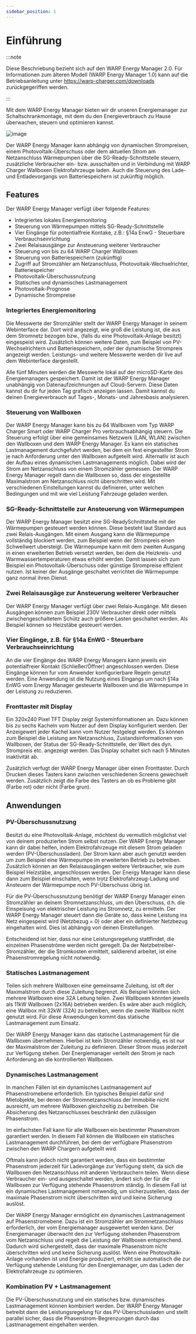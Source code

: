 ```yaml
---
sidebar_position: 1
---
```


# Einführung

:::note

Diese Beschriebung bezieht sich auf den WARP Energy Manager 2.0. Für Informationen zum älteren
Modell (WARP Energy Manager 1.0) kann auf die Betriebsanleitung unter
https://warp-charger.com/downloads zurückgegeriffen werden.

:::



Mit dem WARP Energy Manager bieten wir dir unseren Energiemanager zur Schaltschrankmontage,
mit dem du den Energieverbrauch zu Hause überwachen, steuern und optimieren kannst.

![image](/img/warp_energy_manager/wem2_face_side.jpg)

Der WARP Energy Manager kann abhängig von dynamischen Strompreisen,
einem Photovoltaik-Überschuss oder dem aktuellen Strom am Netzanschluss Wärmepumpen über die
SG-Ready-Schnittstelle steuern, zusätzliche Verbraucher ein- bzw. ausschalten und in
Verbindung mit WARP Charger Wallboxen Elektrofahrzeuge laden. Auch die Steuerung des Lade- und Entladevorgangs von Batteriespeichern ist zukünftig möglich.

## Features

Der WARP Energy Manager verfügt über folgende Features:

 * Integriertes lokales Energiemonitoring
 * Steuerung von Wärmepumpen mittels SG-Ready-Schnittstelle
 * Vier Eingänge für potentialfreie Kontake, z.B.: §14a EnwG - Steuerbare Verbrauchseinrichtung
 * Zwei Relaisausgänge zur Ansteuerung weiterer Verbraucher
 * Steuerung von bis zu 64 WARP Charger Wallboxen
 * Steuerung von Batteriespeichern (zukünftig)
 * Zugriff auf Stromzähler am Netzanschluss, Photovoltaik-Wechselrichter, Batteriespeicher
 * Photovoltaik-Überschussnutzung
 * Statisches und dynamisches Lastmanagement
 * Photovoltaik-Prognose
 * Dynamische Strompreise

### Integriertes Energiemonitoring
Die Messwerte der Stromzähler stellt der WARP Energy Manager in seinem Webinterface dar. Dort wird angezeigt,
wie groß die Leistung ist, die aus dem Stromnetz bezogen bzw., (falls du eine Photovoltaik-Anlage besitzt) eingespeist wird. Zusätzlich können weitere Daten, zum Beispiel
von PV-Wechselrichtern und Batteriespeichern, oder der dynamische Strompreis angezeigt werden. Leistungs- und weitere Messwerte werden dir live auf dem Webinterface
dargestellt.

Alle fünf Minuten werden die Messwerte lokal auf der microSD-Karte des Energiemanagers gespeichert. Damit
ist der WARP Energy Manager unabhängig von Datenaufzeichnungen auf Cloud-Servern. Diese Daten kannst du
dir fur jeden Tag grafisch anzeigen lassen. Damit kannst du deinen Energieverbrauch auf Tages-, Monats- und Jahresbasis analysieren.

### Steuerung von Wallboxen
Der WARP Energy Manager kann bis zu 64 Wallboxen vom Typ WARP Charger Smart oder WARP Charger Pro
verbrauchsabhängig steuern. Die Steuerung erfolgt über eine gemeinsames Netzwerk (LAN, WLAN) zwischen den Wallboxen und dem WARP Energy Manager.
Es kann ein statisches Lastmanagement durchgefuhrt werden, bei dem ein fest eingestellter Strom je nach Anforderung unter den Wallboxen aufgeteilt wird.
Alternativ ist auch der Aufbau eines dynamischen Lastmanagements möglich. Dabei wird der Strom am Netzanschluss von einem Stromzähler gemessen. Der WARP
Energy Manager regelt dann die Wallboxen so, dass der eingestellte Maximalstrom am Netzanschluss nicht überschritten wird.
Mit verschiedenen Einstellungen kannst du definieren, unter welchen Bedingungen und mit wie viel Leistung Fahrzeuge geladen werden.


### SG-Ready-Schnittstelle zur Ansteuerung von Wärmepumpen
Der WARP Energy Manager besitzt eine SG-ReadySchnittstelle mit der Wärmepumpen gesteuert werden können. Diese besteht laut Standard aus zwei Relais-Ausgängen. Mit einem Ausgang kann die Wärmepumpe
vollständig blockiert werden, zum Beispiel wenn der Strompreis einen Schwellwert ubersteigt. Die Wärmepumpe kann mit dem zweiten Ausgang in einen erweiterten Betrieb
versetzt werden, bei dem die Heizkreis- und Warmwassertemperaturen etwas erhöht werden. Damit lassen sich zum
Beispiel ein Photovoltaik-Überschuss oder günstige Strompreise effizient nutzen. Ist keiner der Ausgänge geschaltet
verrichtet die Wärmepumpe ganz normal ihren Dienst.

### Zwei Relaisausgäge zur Ansteuerung weiterer Verbraucher
Der WARP Energy Manager verfügt über zwei Relais-Ausgänge. Mit diesen Ausgängen können zum Beispiel
230V Verbraucher direkt oder mittels zwischengeschaltetem Schütz auch größere Lasten geschaltet werden. Als Beispiel können so Heizstäbe gesteuert werden.

### Vier Eingänge, z.B. für §14a EnWG - Steuerbare Verbrauchseinrichtung
An die vier Eingänge des WARP Energy Managers kann jeweils ein potentialfreier Kontakt (Schließer/Öffner) angeschlossen werden.
Diese Eingänge können fur vom Anwender konfigurierbare Regeln genutzt werden. Eine Anwendung ist die Nutzung eines Eingangs um nach §14a
EnWG vom Energy Manager gesteuerte Wallboxen und die Wärmepumpe in der Leistung zu reduzieren.

### Fronttaster mit Display
Ein 320x240 Pixel TFT Display zeigt Systeminformationen an. Dazu können bis zu sechs Kacheln vom Nutzer auf dem
Display konfiguriert werden. Der Anzeigewert jeder Kachel kann vom Nutzer festgelegt werden. Es können zum Beispiel die Leistung am Netzanschluss, Zustandsinformationen von Wallboxen, der Status der SG-Ready-Schnittstelle,
der Wert des dyn. Strompreis etc. angezeigt werden. Das Display schaltet sich nach 5 Minuten inaktivität ab.

Zusätzlich verfugt der WARP Energy Manager über einen Fronttaster. Durch Drucken dieses Tasters kann zwischen verschiedenen Screens gewechselt werden. Zusätzlich zeigt
die Farbe des Tasters an ob es Probleme gibt (Farbe rot) oder nicht (Farbe grun).

## Anwendungen

### PV-Überschussnutzung

Besitzt du eine Photovoltaik-Anlage, möchtest du vermutlich möglichst viel von deinem produzierten Strom selbst nutzen. Der WARP Energy Manager kann
dir dabei helfen, indem Elektrofahrzeuge mit diesem Strom geladen werden (PV-Überschussladen). Der Strom kann aber auch genutzt werden um zum Beispiel eine Wärmepumpe im erweiterten Betrieb
zu betreiben. Zusätzlich können an den Relaisausgängen weitere Verbraucher, wie zum Beispiel Heizstäbe, angeschlossen werden. Der Energy Manager kann diese dann zum Beispiel einschalten, wenn trotz
Elektrofahrzeug-Ladung und Ansteuern der Wärmepumpe noch PV-Überschuss übrig ist.

Für die PV-Überschussnutzung benötigt der WARP Energy Manager einen Stromzähler an deinem Stromnetzanschluss, um den Überschuss, d.h. die Einspeisung von
elektrischer Leistung ins Stromnetz, zu ermitteln. Der WARP Energy Manager steuert dann die Geräte so, dass keine Leistung ins Netz eingespeist wird
(Netzbezug = 0) oder aber ein definierter Netzbezug eingehalten wird. Dies ist abhängig von deinen Einstellungen.

Entscheidend ist hier, dass nur eine Leistungsregelung stattfindet, die einzelnen Phasenströme werden nicht geregelt. Da der Netzbetreiber-Stromzähler, der die Stromkosten ermittelt, saldierend arbeitet, ist eine Phasenstromregelung nicht notwendig.

### Statisches Lastmanagement

Teilen sich mehrere Wallboxen eine gemeinsame Zuleitung, ist oft der Maximalstrom durch diese Zuleitung begrenzt. Als Beispiel könnten sich mehrere
Wallboxen eine 32A Leitung teilen. Zwei Wallboxen könnten jeweils als 11kW Wallboxen (2x16A) betrieben werden. Es wäre aber auch möglich, eine
Wallbox mit 32kW (32A) zu betreiben, wenn die zweite Wallbox nicht genutzt wird. Für diese Anwendungen kommt das statische Lastmanagement zum Einsatz.

Der WARP Energy Manager kann das statische Lastmanagement für die Wallboxen übernehmen. Hierbei ist kein Stromzähler notwendig, es ist nur der
Maximalstrom der Zuleitung zu definieren. Dieser Strom muss jederzeit zur Verfügung stehen. Der Energiemanager verteilt den Strom
je nach Anforderung an die kontrollierten Wallboxen.

### Dynamisches Lastmanagement

In manchen Fällen ist ein dynamisches Lastmanagement auf Phasenstromebene erforderlich. Ein typisches Beispiel dafür sind Mietobjekte, bei denen der Stromnetzanschluss der
Immobilie nicht ausreicht, um mehrere Wallboxen gleichzeitig zu betreiben. Die Absicherung des Netzanschlusses beschränkt den zulässigen Phasenstrom.

Im einfachsten Fall kann für alle Wallboxen ein bestimmter Phasenstrom garantiert werden. In diesem Fall können die Wallboxen ein statisches Lastmanagement durchführen,
bei dem der verfügbare Phasenstrom zwischen den WARP Chargern aufgeteilt wird.

Oftmals kann jedoch nicht garantiert werden, dass ein bestimmter Phasenstrom jederzeit für Ladevorgänge zur Verfügung steht, da sich die Wallboxen den Netzanschluss mit anderen Verbrauchern teilen.
Wenn diese Verbraucher ein- und ausgeschaltet werden, ändert sich der für die Wallboxen zur Verfügung stehende Phasenstrom ständig. In diesem Fall ist ein dynamisches Lastmanagement notwendig, um
sicherzustellen, dass der maximale Phasenstrom nicht überschritten wird und keine Sicherung auslöst.

Der WARP Energy Manager ermöglicht ein dynamisches Lastmanagement auf Phasenstromebene. Dazu ist ein Stromzähler am Stromnetzanschluss erforderlich, der vom Energiemanager
ausgewertet werden kann. Der Energiemanager überwacht den zur Verfügung stehenden Phasenstrom vom Netzanschluss und regelt die Leistung der Wallboxen entsprechend.
Dadurch wird sichergestellt, dass der maximale Phasenstrom nicht überschritten wird und keine Sicherung auslöst. Wenn eine Photovoltaik-Anlage vorhanden ist und Energie
produziert, erhöht sie automatisch die zur Verfügung stehende Leistung für den Energiemanager, um das Laden der Elektrofahrzeuge zu optimieren.

### Kombination PV + Lastmanagement
Die PV-Überschussnutzung und ein statisches bzw. dynamisches Lastmanagement können kombiniert werden. Der WARP Energy Manager betreibt dann die
Leistungsregelung für das PV-Überschussladen und stellt parallel sicher, dass die Phasenstrom-Begrenzungen durch das Lastmanagement eingehalten werden.
